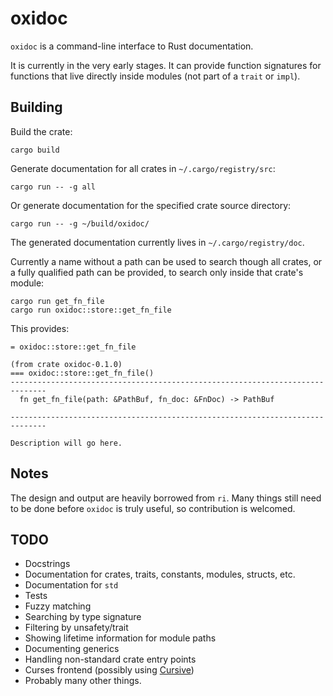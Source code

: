 # oxidoc
`oxidoc` is a command-line interface to Rust documentation.

It is currently in the very early stages. It can provide function signatures for functions that live directly inside modules (not part of a `trait` or `impl`).

## Building
Build the crate:
```
cargo build
```
Generate documentation for all crates in `~/.cargo/registry/src`:
```
cargo run -- -g all
```
Or generate documentation for the specified crate source directory:
```
cargo run -- -g ~/build/oxidoc/
```

The generated documentation currently lives in `~/.cargo/registry/doc`.

Currently a name without a path can be used to search though all crates, or a fully qualified path can be provided, to search only inside that crate's module:
```
cargo run get_fn_file
cargo run oxidoc::store::get_fn_file
```

This provides:

```
= oxidoc::store::get_fn_file

(from crate oxidoc-0.1.0)
=== oxidoc::store::get_fn_file()
------------------------------------------------------------------------------
  fn get_fn_file(path: &PathBuf, fn_doc: &FnDoc) -> PathBuf

------------------------------------------------------------------------------

Description will go here.
```

## Notes
The design and output are heavily borrowed from `ri`. Many things still need to be done before `oxidoc` is truly useful, so contribution is welcomed.

## TODO
- Docstrings
- Documentation for crates, traits, constants, modules, structs, etc.
- Documentation for `std`
- Tests
- Fuzzy matching
- Searching by type signature
- Filtering by unsafety/trait
- Showing lifetime information for module paths
- Documenting generics
- Handling non-standard crate entry points
- Curses frontend (possibly using [Cursive](https://github.com/gyscos/Cursive))
- Probably many other things.
